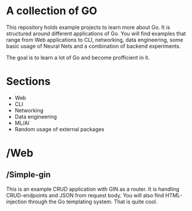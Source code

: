 # A collection of GO

This repository holds example projects to learn more about Go.
It is structured around different applications of Go. You will find examples
that range from Web applications to CLI, networking, data engineering, some basic
usage of Neural Nets and a combination of backend experiments.

The goal is to learn a lot of Go and become profficient in it.

# Sections

- Web
- CLI
- Networking
- Data engineering
- ML/AI
- Random usage of external packages


# /Web

## /Simple-gin
This is an example CRUD application with GIN as a router. It is handling CRUD-endpoints and JSON from request body.
You will also find HTML-injection through the Go templating system. That is quite cool.
